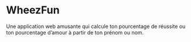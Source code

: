 # WheezFun
Une application web amusante qui calcule ton pourcentage de réussite ou ton pourcentage d’amour à partir de ton prénom ou nom.
